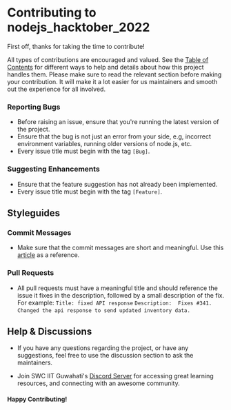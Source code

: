 
  

# Contributing to nodejs_hacktober_2022

First off, thanks for taking the time to contribute!

All types of contributions are encouraged and valued. See the [Table of Contents](#table-of-contents) for different ways to help and details about how this project handles them. Please make sure to read the relevant section before making your contribution. It will make it a lot easier for us maintainers and smooth out the experience for all involved.

### Reporting Bugs

- Before raising an issue, ensure that you're running the latest version of the project.
- Ensure that the bug is not just an error from your side, e.g, incorrect environment variables, running older versions of node.js, etc.
- Every issue title must begin with the tag `[Bug]`.

### Suggesting Enhancements

- Ensure that the feature suggestion has not already been implemented.
- Every issue title must begin with the tag `[Feature]`.

  
  

## Styleguides

### Commit Messages

- Make sure that the commit messages are short and meaningful. Use this [article](https://www.freecodecamp.org/news/how-to-write-better-git-commit-messages/) as a reference.

  

### Pull Requests

- All pull requests must have a meaningful title and should reference the issue it fixes in the description, followed by a small description of the fix. For example:
	`Title: fixed API response`
	 `Description: 
	 Fixes #341.`
	 `Changed the api response to send updated inventory data.`

  

## Help & Discussions

- If you have any questions regarding the project, or have any suggestions, feel free to use the discussion section to ask the maintainers.

- Join SWC IIT Guwahati's [Discord Server](https://discord.gg/2QUrA8HgWx) for accessing great learning resources, and connecting with an awesome community.

  
  
  

#### Happy Contributing!